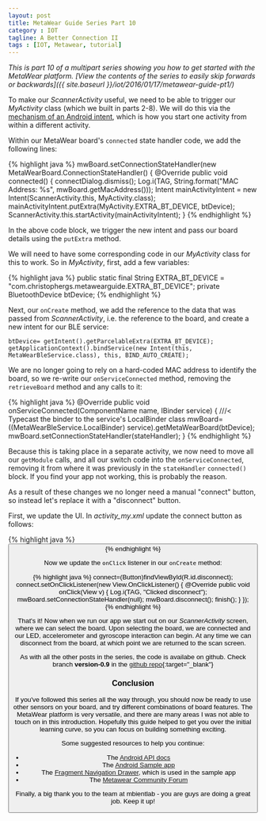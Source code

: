 ```yaml
---
layout: post
title: MetaWear Guide Series Part 10
category : IOT
tagline: A Better Connection II
tags : [IOT, Metawear, tutorial]
---
```


*This is part 10 of a multipart series showing you how to get started with the MetaWear platform. [View the contents of the series to easily skip forwards or backwards]({{ site.baseurl }}/iot/2016/01/17/metawear-guide-pt1/)*

To make our *ScannerActivity* useful, we need to be able to trigger our *MyActivity* class (which we built in parts 2-8). We will do this via the [mechanism of an Android intent](http://developer.android.com/intl/zh-tw/reference/android/content/Intent.html), which is how you start one activity from within a different activity.

Within our MetaWear board's `connected` state handler code, we add the following lines:

{% highlight java %}
mwBoard.setConnectionStateHandler(new MetaWearBoard.ConnectionStateHandler() {
@Override
public void connected() {
    connectDialog.dismiss();
    Log.i(TAG, String.format("MAC Address: %s", mwBoard.getMacAddress()));
    Intent mainActivityIntent = new Intent(ScannerActivity.this, MyActivity.class);
    mainActivityIntent.putExtra(MyActivity.EXTRA_BT_DEVICE, btDevice);
    ScannerActivity.this.startActivity(mainActivityIntent);
}
{% endhighlight %}

In the above code block, we trigger the new intent and pass our board details using the `putExtra` method.

We will need to have some corresponding code in our *MyActivity* class for this to work. So in *MyActivity*, first, add a few variables:

{% highlight java %}
public static final String EXTRA_BT_DEVICE = "com.christophergs.metawearguide.EXTRA_BT_DEVICE";
private BluetoothDevice btDevice;
{% endhighlight %}


Next, our `onCreate` method, we add the reference to the data that was passed from *ScannerActivity*, i.e. the reference to the board, and create a new intent for our BLE service:

`btDevice= getIntent().getParcelableExtra(EXTRA_BT_DEVICE);`
`getApplicationContext().bindService(new Intent(this, MetaWearBleService.class), this, BIND_AUTO_CREATE);`


We are no longer going to rely on a hard-coded MAC address to identify the board, so we re-write our `onServiceConnected` method, removing the `retrieveBoard` method and any calls to it:

{% highlight java %}
@Override
public void onServiceConnected(ComponentName name, IBinder service) {
    ///< Typecast the binder to the service's LocalBinder class
    mwBoard= ((MetaWearBleService.LocalBinder) service).getMetaWearBoard(btDevice);
    mwBoard.setConnectionStateHandler(stateHandler);
}
{% endhighlight %}

Because this is taking place in a separate activity, we now need to move all our `getModule` calls, and all our switch code into the `onServiceConnected`, removing it from where it was previously in the `stateHandler` `connected()` block. If you find your app not working, this is probably the reason.


As a result of these changes we no longer need a manual "connect" button, so instead let's replace it with a "disconnect" button.

First, we update the UI. In *activity_my.xml* update the connect button as follows:

{% highlight java %}
<Button
        android:layout_width="wrap_content"
        android:layout_height="wrap_content"
        android:text="Disconnect"
        android:id="@+id/disconnect"
        android:layout_alignParentTop="true"
        android:layout_centerHorizontal="true" />
{% endhighlight %}

Now we update the `onClick` listener in our `onCreate` method:

{% highlight java %}
connect=(Button)findViewById(R.id.disconnect);
connect.setOnClickListener(new View.OnClickListener() {
    @Override
    public void onClick(View v) {
        Log.i(TAG, "Clicked disconnect");
        mwBoard.setConnectionStateHandler(null);
        mwBoard.disconnect();
        finish();
    }
});
{% endhighlight %}


That's it! Now when we run our app we start out on our *ScannerActivity* screen, where we can select the board. Upon selecting the board, we are connected and our LED, accelerometer and gyroscope interaction can begin. At any time we can disconnect from the board, at which point we are returned to the scan screen. 

As with all the other posts in the series, the code is availabe on github. Check branch **version-0.9** in the [github repo](https://github.com/ChristopherGS/MetaWearGuide/tree/version-0.9){:target="_blank"}

### Conclusion

If you've followed this series all the way through, you should now be ready to use other sensors on your board, and try different combinations of board features. The MetaWear platform is very versatile, and there are many areas I was not able to touch on in this introduction. Hopefully this guide helped to get you over the initial learning curve, so you can focus on building something exciting.

Some suggested resources to help you continue:

- The [Android API docs](https://mbientlab.com/androiddocs/)
- The [Android Sample app](https://github.com/mbientlab/Metawear-SampleAndroidApp)
- The [Fragment Navigation Drawer](https://github.com/codepath/android_guides/wiki/Fragment-Navigation-Drawer), which is used in the sample app
- The [Metawear Community Forum](http://community.mbientlab.com/)

Finally, a big thank you to the team at mbientlab - you are guys are doing a great job. Keep it up!